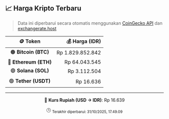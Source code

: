 

<!-- HARGA_KRIPTO -->
## 📈 Harga Kripto Terbaru

> Data ini diperbarui secara otomatis menggunakan [CoinGecko API](https://www.coingecko.com/) dan [exchangerate.host](https://exchangerate.host/)

<div align="center">

| 🪙 Token | 💰 Harga (IDR) |
|:------:|---------------:|
| 🟠 **Bitcoin (BTC)**   | Rp 1.829.852.842 |
| 🔵 **Ethereum (ETH)**  | Rp 64.043.545 |
| 🟣 **Solana (SOL)**    | Rp 3.112.504 |
| 🟢 **Tether (USDT)**   | Rp 16.636 |

---

💱 **Kurs Rupiah (USD → IDR)**: Rp 16.639

🕒 <sub>Terakhir diperbarui: 31/10/2025, 17.49.09</sub>

</div>
<!-- /HARGA_KRIPTO -->